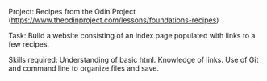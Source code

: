 Project: Recipes from the Odin Project (https://www.theodinproject.com/lessons/foundations-recipes) 

Task: Build a website consisting of an index page populated with links to a few recipes.

Skills required: Understanding of basic html. Knowledge of links. Use of Git and command line to organize files and save.